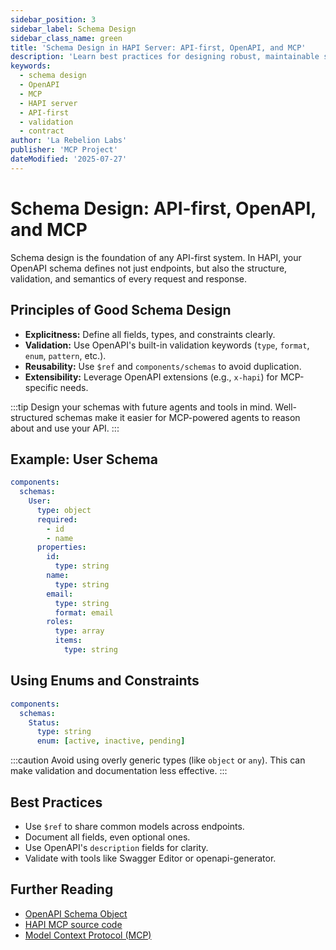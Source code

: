```yaml
---
sidebar_position: 3
sidebar_label: Schema Design
sidebar_class_name: green
title: 'Schema Design in HAPI Server: API-first, OpenAPI, and MCP'
description: 'Learn best practices for designing robust, maintainable schemas in HAPI server using OpenAPI and Model Context Protocol (MCP) principles.'
keywords:
  - schema design
  - OpenAPI
  - MCP
  - HAPI server
  - API-first
  - validation
  - contract
author: 'La Rebelion Labs'
publisher: 'MCP Project'
dateModified: '2025-07-27'
---
```


# Schema Design: API-first, OpenAPI, and MCP

Schema design is the foundation of any API-first system. In HAPI, your OpenAPI schema defines not just endpoints, but also the structure, validation, and semantics of every request and response.

## Principles of Good Schema Design
- **Explicitness:** Define all fields, types, and constraints clearly.
- **Validation:** Use OpenAPI's built-in validation keywords (`type`, `format`, `enum`, `pattern`, etc.).
- **Reusability:** Use `$ref` and `components/schemas` to avoid duplication.
- **Extensibility:** Leverage OpenAPI extensions (e.g., `x-hapi`) for MCP-specific needs.

:::tip
Design your schemas with future agents and tools in mind. Well-structured schemas make it easier for MCP-powered agents to reason about and use your API.
:::

## Example: User Schema
```yaml
components:
  schemas:
    User:
      type: object
      required:
        - id
        - name
      properties:
        id:
          type: string
        name:
          type: string
        email:
          type: string
          format: email
        roles:
          type: array
          items:
            type: string
```

## Using Enums and Constraints
```yaml
components:
  schemas:
    Status:
      type: string
      enum: [active, inactive, pending]
```

:::caution
Avoid using overly generic types (like `object` or `any`). This can make validation and documentation less effective.
:::

## Best Practices
- Use `$ref` to share common models across endpoints.
- Document all fields, even optional ones.
- Use OpenAPI's `description` fields for clarity.
- Validate with tools like Swagger Editor or openapi-generator.

## Further Reading
- [OpenAPI Schema Object](https://swagger.io/specification/#schema-object)
- [HAPI MCP source code](https://github.com/la-rebelion/hapi-mcp)
- [Model Context Protocol (MCP)](https://github.com/la-rebelion)
